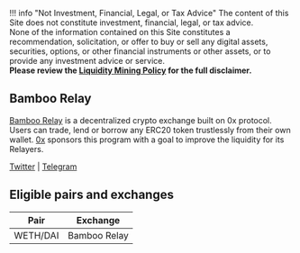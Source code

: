 !!! info "Not Investment, Financial, Legal, or Tax Advice"
    The content of this Site does not constitute investment, financial, legal, or tax advice.<br>None of the information contained on this Site constitutes a recommendation, solicitation, or offer to buy or sell any digital assets, securities, options, or other financial instruments or other assets, or to provide any investment advice or service.<br>
    **Please review the [Liquidity Mining Policy](https://hummingbot.io/liquidity-mining-policy/) for the full disclaimer.**

## Bamboo Relay

[Bamboo Relay](https://bamboorelay.com/) is a decentralized crypto exchange built on 0x protocol. Users can trade, lend or borrow any ERC20 token trustlessly from their own wallet. [0x](https://0x.org/) sponsors this program with a goal to improve the liquidity for its Relayers.  

[Twitter](https://twitter.com/BambooRelay) | [Telegram](https://t.me/bamboorelay)

## Eligible pairs and exchanges
Pair | Exchange 
---|--- 
 WETH/DAI | Bamboo Relay
